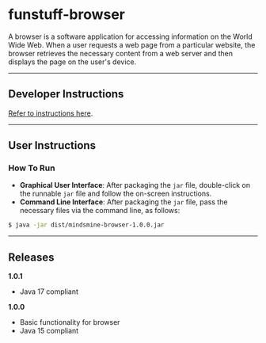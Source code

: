 # funstuff-browser #

A browser is a software application for accessing information on the World Wide Web. When a user requests a web page from a
particular website, the browser retrieves the necessary content from a web server and then displays the page on the user's device.

---

## Developer Instructions ##

[Refer to instructions here](../../README.md#developer-instructions).

---

## User Instructions ##

### How To Run ###

* **Graphical User Interface**: After packaging the `jar` file, double-click on the runnable `jar` file and follow the
on-screen instructions.
* **Command Line Interface**: After packaging the `jar` file, pass the necessary files via the command line, as follows:
```bash
$ java -jar dist/mindsmine-browser-1.0.0.jar
```

---

## Releases ##

**1.0.1**
* Java 17 compliant

**1.0.0**
* Basic functionality for browser
* Java 15 compliant
